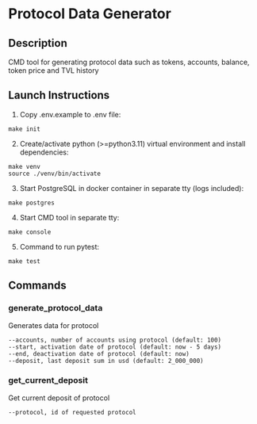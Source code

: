 # Protocol Data Generator

## Description
CMD tool for generating protocol data such as tokens, accounts,
balance, token price and TVL history

## Launch Instructions
1. Copy .env.example to .env file:
```shell
make init
```

2. Create/activate python (>=python3.11) virtual environment and install dependencies:
```shell
make venv
source ./venv/bin/activate
```

3. Start PostgreSQL in docker container in separate tty (logs included):
```shell
make postgres
```

4. Start CMD tool in separate tty:
```shell
make console
```

5. Command to run pytest:
```shell
make test
```

## Commands
### generate_protocol_data
Generates data for protocol
```
--accounts, number of accounts using protocol (default: 100)
--start, activation date of protocol (default: now - 5 days)
--end, deactivation date of protocol (default: now)
--deposit, last deposit sum in usd (default: 2_000_000)
```

### get_current_deposit
Get current deposit of protocol
```
--protocol, id of requested protocol
```
